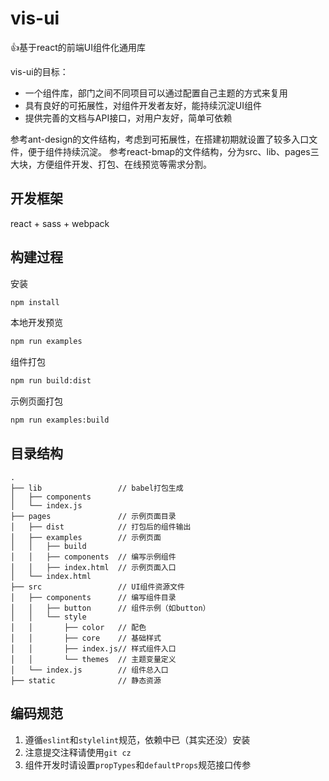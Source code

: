 # vis-ui
👍基于react的前端UI组件化通用库

vis-ui的目标：
- 一个组件库，部门之间不同项目可以通过配置自己主题的方式来复用
- 具有良好的可拓展性，对组件开发者友好，能持续沉淀UI组件
- 提供完善的文档与API接口，对用户友好，简单可依赖

参考ant-design的文件结构，考虑到可拓展性，在搭建初期就设置了较多入口文件，便于组件持续沉淀。
参考react-bmap的文件结构，分为src、lib、pages三大块，方便组件开发、打包、在线预览等需求分割。

## 开发框架
react + sass + webpack

## 构建过程
安装
```bash
npm install
```
本地开发预览
```bash
npm run examples
```
组件打包
```bash
npm run build:dist
```
示例页面打包
```bash
npm run examples:build
```

## 目录结构
```
.
├── lib                 // babel打包生成
│   ├── components 
│   └── index.js
├── pages               // 示例页面目录
│   ├── dist            // 打包后的组件输出
│   ├── examples        // 示例页面
│   │   ├── build
│   │   ├── components  // 编写示例组件
│   │   ├── index.html  // 示例页面入口
│   └── index.html		
├── src                 // UI组件资源文件
│   ├── components      // 编写组件目录
│   │   ├── button      // 组件示例（如button）
│   │   └── style		
│   │       ├── color   // 配色
│   │       ├── core    // 基础样式
│   │       ├── index.js// 样式组件入口
│   │       └── themes	// 主题变量定义
│   └── index.js        // 组件总入口
├── static              // 静态资源
```

## 编码规范
1. 遵循`eslint`和`stylelint`规范，依赖中已（其实还没）安装
2. 注意提交注释请使用`git cz`
3. 组件开发时请设置`propTypes`和`defaultProps`规范接口传参
